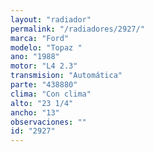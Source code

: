 ```yaml
---
layout: "radiador"
permalink: "/radiadores/2927/"
marca: "Ford"
modelo: "Topaz "
ano: "1988"
motor: "L4 2.3"
transmision: "Automática"
parte: "438880"
clima: "Con clima"
alto: "23 1/4"
ancho: "13"
observaciones: ""
id: "2927"
---
```



